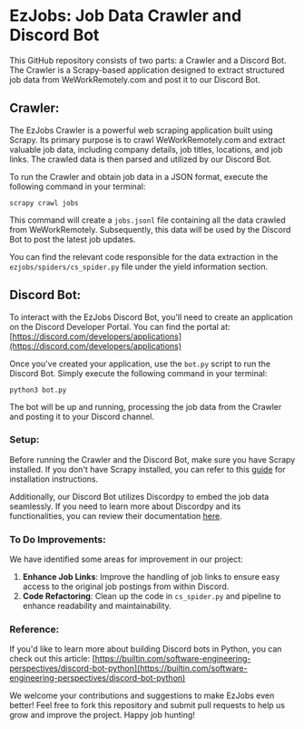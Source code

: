 # EzJobs: Job Data Crawler and Discord Bot

This GitHub repository consists of two parts: a Crawler and a Discord Bot. The Crawler is a Scrapy-based application designed to extract structured job data from WeWorkRemotely.com and post it to our Discord Bot.

## Crawler:

The EzJobs Crawler is a powerful web scraping application built using Scrapy. Its primary purpose is to crawl WeWorkRemotely.com and extract valuable job data, including company details, job titles, locations, and job links. The crawled data is then parsed and utilized by our Discord Bot.

To run the Crawler and obtain job data in a JSON format, execute the following command in your terminal:

```terminal
scrapy crawl jobs
```

This command will create a `jobs.jsonl` file containing all the data crawled from WeWorkRemotely. Subsequently, this data will be used by the Discord Bot to post the latest job updates.

You can find the relevant code responsible for the data extraction in the `ezjobs/spiders/cs_spider.py` file under the yield information section.

## Discord Bot:

To interact with the EzJobs Discord Bot, you'll need to create an application on the Discord Developer Portal. You can find the portal at: [https://discord.com/developers/applications](https://discord.com/developers/applications)

Once you've created your application, use the `bot.py` script to run the Discord Bot. Simply execute the following command in your terminal:

```terminal
python3 bot.py
```

The bot will be up and running, processing the job data from the Crawler and posting it to your Discord channel.

### Setup:

Before running the Crawler and the Discord Bot, make sure you have Scrapy installed. If you don't have Scrapy installed, you can refer to this [guide](https://docs.scrapy.org/en/latest/intro/install.html) for installation instructions.

Additionally, our Discord Bot utilizes Discordpy to embed the job data seamlessly. If you need to learn more about Discordpy and its functionalities, you can review their documentation [here](https://discordpy.readthedocs.io/en/stable/).

### To Do Improvements:

We have identified some areas for improvement in our project:

1. **Enhance Job Links**: Improve the handling of job links to ensure easy access to the original job postings from within Discord.
2. **Code Refactoring**: Clean up the code in `cs_spider.py` and pipeline to enhance readability and maintainability.

### Reference:

If you'd like to learn more about building Discord bots in Python, you can check out this article: [https://builtin.com/software-engineering-perspectives/discord-bot-python](https://builtin.com/software-engineering-perspectives/discord-bot-python)

We welcome your contributions and suggestions to make EzJobs even better! Feel free to fork this repository and submit pull requests to help us grow and improve the project. Happy job hunting!
